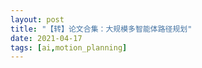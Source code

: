 ```yaml
---
layout: post
title: "【转】论文合集：大规模多智能体路径规划"
date: 2021-04-17
tags: [ai,motion_planning]
---
```






<script>window.location.href = "https://randoruf.github.io/shared/article/multi-agent-path-finding-2020/";</script>



